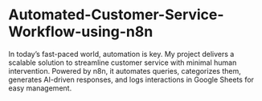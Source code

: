 # Automated-Customer-Service-Workflow-using-n8n
In today’s fast-paced world, automation is key. My project delivers a scalable solution to streamline customer service with minimal human intervention. Powered by n8n, it automates queries, categorizes them, generates AI-driven responses, and logs interactions in Google Sheets for easy management.
